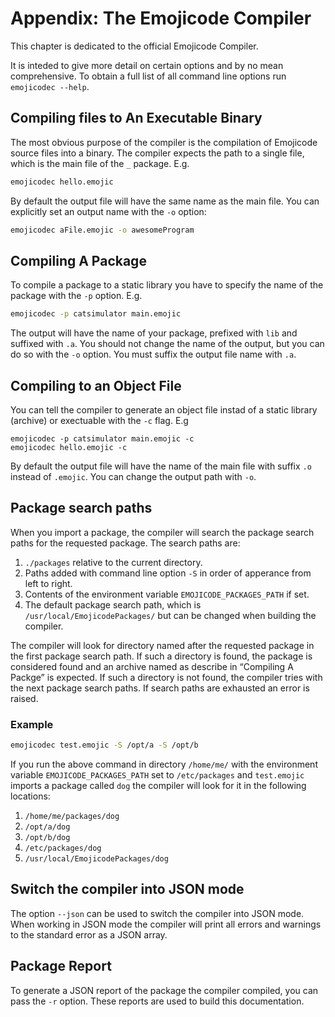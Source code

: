 # Appendix: The Emojicode Compiler

This chapter is dedicated to the official Emojicode Compiler.

It is inteded to give more detail on certain options and by no
mean comprehensive. To obtain a full list of all command line options run
`emojicodec --help`.

## Compiling files to An Executable Binary

The most obvious purpose of the compiler is the compilation of Emojicode source
files into a binary. The compiler expects the path to a single file, which
is the main file of the `_` package. E.g.

```sh
emojicodec hello.emojic
```

By default the output file will have the same name as the main file. You
can explicitly set an output name with the `-o` option:

```sh
emojicodec aFile.emojic -o awesomeProgram
```

## Compiling A Package

To compile a package to a static library you have to specify the name of the
package with the `-p` option. E.g.

```sh
emojicodec -p catsimulator main.emojic
```

The output will have the name of your package, prefixed with `lib` and suffixed
with `.a`. You should not change the name of the output, but you can do so
with the `-o` option. You must suffix the output file name with `.a`.

## Compiling to an Object File

You can tell the compiler to generate an object file instad of a static library
(archive) or exectuable with the `-c` flag. E.g

```
emojicodec -p catsimulator main.emojic -c
emojicodec hello.emojic -c
```

By default the output file will have the name of the main file with suffix `.o`
instead of `.emojic`. You can change the output path with `-o`.

## Package search paths

When you import a package, the compiler will search the package search paths for
the requested package. The search paths are:

1. `./packages` relative to the current directory.
2. Paths added with command line option `-S` in order of apperance from left to
  right.
3. Contents of the environment variable `EMOJICODE_PACKAGES_PATH` if set.
4. The default package search path, which is `/usr/local/EmojicodePackages/` but
  can be changed when building the compiler.

The compiler will look for directory named after the requested package in the
first package search path. If such a directory is found, the package is
considered found and an archive named as describe in “Compiling A Packge” is
expected. If such a directory is not found, the compiler tries with the next
package search paths. If search paths are exhausted an error is raised.

### Example

```sh
emojicodec test.emojic -S /opt/a -S /opt/b
```

If you run the above command in directory `/home/me/` with the environment
variable `EMOJICODE_PACKAGES_PATH` set to `/etc/packages` and `test.emojic`
imports a package called `dog` the compiler will look for it in the following
locations:

1. `/home/me/packages/dog`
2. `/opt/a/dog`
3. `/opt/b/dog`
4. `/etc/packages/dog`
5. `/usr/local/EmojicodePackages/dog`

## Switch the compiler into JSON mode

The option `--json` can be used to switch the compiler into JSON mode. When
working in JSON mode the compiler will  print all errors and warnings to the
standard error as a JSON array.

## Package Report

To generate a JSON report of the package the compiler compiled, you can pass the
`-r` option. These reports are used to build this documentation.

